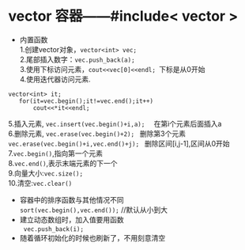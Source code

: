 # vector 容器——#include< vector >

* 内置函数      
1.创建vector对象，`vector<int> vec; `        
2.尾部插入数字：`vec.push_back(a); `         
3.使用下标访问元素，`cout<<vec[0]<<endl; `下标是从0开始          
4.使用迭代器访问元素.                  
 ```
 vector<int> it;               
    for(it=vec.begin();it!=vec.end();it++)          
        cout<<*it<<endl;   
 ```
5.插入元素, `vec.insert(vec.begin()+i,a);  `  在第i个元素后面插入a              
6.删除元素, `vec.erase(vec.begin()+2); `  删除第3个元素              
           `vec.erase(vec.begin()+i,vec.end()+j); `   删除区间[i,j-1],区间从0开始              
7.`vec.begin()`,指向第一个元素              
8.`vec.end()`,表示末端元素的下一个            
9.向量大小:`vec.size();  `          
10.清空:`vec.clear() `   

* 容器中的排序函数与其他情况不同      
`sort(vec.begin(),vec.end());`  //默认从小到大    
* 建立动态数组时，加入值要用函数   
` vec.push_back(i);`  
* 随着循环初始化的时候也刷新了，不用刻意清空    
